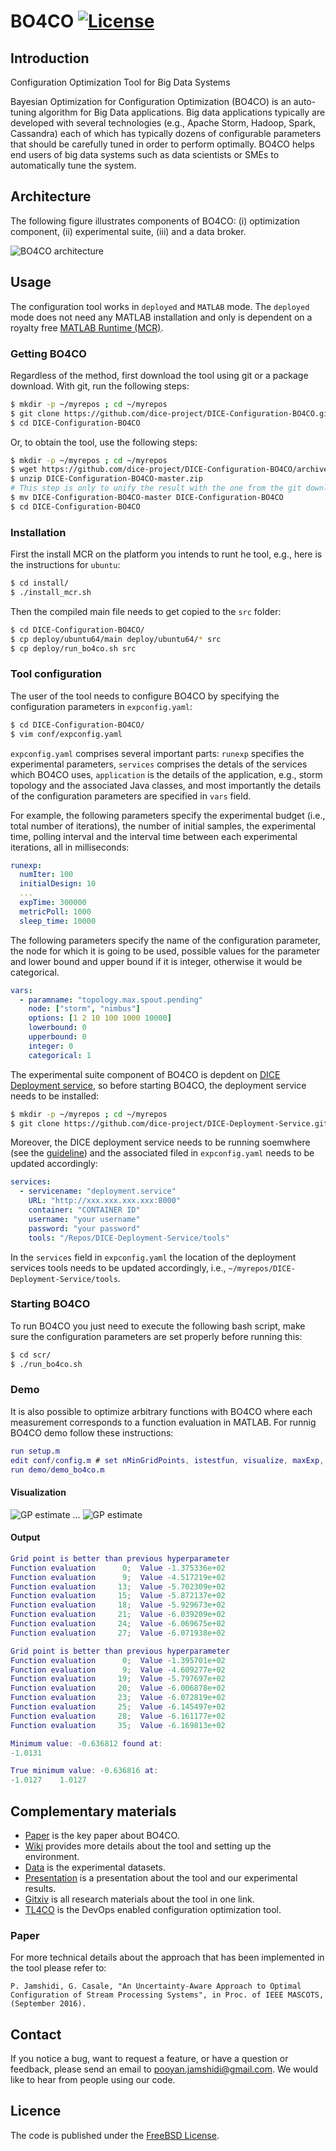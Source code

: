 # BO4CO [![License](https://img.shields.io/pypi/l/Django.svg)](https://github.com/dice-project/DICE-Configuration-BO4CO/blob/master/LICENSE.txt)

## Introduction
Configuration Optimization Tool for Big Data Systems

Bayesian Optimization for Configuration Optimization (BO4CO) is an auto-tuning algorithm for Big Data applications. Big data applications typically are developed with several technologies (e.g., Apache Storm, Hadoop, Spark, Cassandra) each of which has typically dozens of configurable parameters that should be carefully tuned in order to perform optimally. BO4CO helps end users of big data systems such as data scientists or SMEs to automatically tune the system.  

## Architecture
The following figure illustrates components of BO4CO:
(i) optimization component, (ii) experimental suite, (iii) and a data broker. 

![BO4CO architecture](doc/latex/figures/bo4co-arch.png)


## Usage

The configuration tool works in `deployed` and `MATLAB` mode. The `deployed` mode does not need any MATLAB installation and only is dependent on a royalty free [MATLAB Runtime (MCR)](http://uk.mathworks.com/products/compiler/mcr/). 

### Getting BO4CO

Regardless of the method, first download the tool using git or
a package download. With git, run the following steps:

```bash
$ mkdir -p ~/myrepos ; cd ~/myrepos
$ git clone https://github.com/dice-project/DICE-Configuration-BO4CO.git
$ cd DICE-Configuration-BO4CO
```

Or, to obtain the tool, use the following steps:

```bash
$ mkdir -p ~/myrepos ; cd ~/myrepos
$ wget https://github.com/dice-project/DICE-Configuration-BO4CO/archive/master.zip
$ unzip DICE-Configuration-BO4CO-master.zip
# This step is only to unify the result with the one from the git download
$ mv DICE-Configuration-BO4CO-master DICE-Configuration-BO4CO
$ cd DICE-Configuration-BO4CO
```

### Installation

First the install MCR on the platform you intends to runt he tool, e.g., here is the instructions for `ubuntu`: 

```bash
$ cd install/
$ ./install_mcr.sh
```

Then the compiled main file needs to get copied to the `src` folder:

```bash
$ cd DICE-Configuration-BO4CO/
$ cp deploy/ubuntu64/main deploy/ubuntu64/* src
$ cp deploy/run_bo4co.sh src
```


### Tool configuration

The user of the tool needs to configure BO4CO by specifying the configuration parameters in `expconfig.yaml`:

```bash
$ cd DICE-Configuration-BO4CO/
$ vim conf/expconfig.yaml
```

`expconfig.yaml` comprises several important parts: `runexp` specifies the experimental parameters, `services` comprises the detals of the services which BO4CO uses, `application` is the details of the application, e.g., storm topology and the associated Java classes, and most importantly the details of the configuration parameters are specified in `vars` field.  

For example, the following parameters specify the experimental budget (i.e., total number of iterations), the number of initial samples, the experimental time, polling interval and the interval time between each experimental iterations, all in milliseconds:

```yaml
runexp:
  numIter: 100
  initialDesign: 10
  ...
  expTime: 300000
  metricPoll: 1000
  sleep_time: 10000
```

The following parameters specify the name of the configuration parameter, the node for which it is going to be used, possible values for the parameter and lower bound and upper bound if it is integer, otherwise it would be categorical. 

```yaml
vars:
  - paramname: "topology.max.spout.pending" 
    node: ["storm", "nimbus"] 
    options: [1 2 10 100 1000 10000]
    lowerbound: 0
    upperbound: 0
    integer: 0
    categorical: 1
```

The experimental suite component of BO4CO is depdent on [DICE Deployment service](https://github.com/dice-project/DICE-Deployment-Service), so before starting BO4CO, the deployment service needs to be installed:

```bash
$ mkdir -p ~/myrepos ; cd ~/myrepos
$ git clone https://github.com/dice-project/DICE-Deployment-Service.git
```

Moreover, the DICE deployment service needs to be running soemwhere (see the [guideline](https://github.com/dice-project/DICE-Deployment-Service/blob/master/doc/AdminGuide.md)) and the associated filed in `expconfig.yaml` needs to be updated accordingly:

```yaml
services:    
  - servicename: "deployment.service"
    URL: "http://xxx.xxx.xxx.xxx:8000"
    container: "CONTAINER ID"
    username: "your username"
    password: "your password"
    tools: "/Repos/DICE-Deployment-Service/tools"
```


In the `services` field in `expconfig.yaml` the location of the deployment services tools needs to be updated accordingly, i.e., `~/myrepos/DICE-Deployment-Service/tools`.


### Starting BO4CO

To run BO4CO you just need to execute the following bash script, make sure the configuration parameters are set properly before running this:


```bash
$ cd scr/
$ ./run_bo4co.sh
```

### Demo

It is also possible to optimize arbitrary functions with BO4CO where each measurement corresponds to a function evaluation in MATLAB. For runnig BO4CO demo follow these instructions:


```Matlab
run setup.m
edit conf/config.m # set nMinGridPoints, istestfun, visualize, maxExp, maxIter, nInit
run demo/demo_bo4co.m
```

#### Visualization

![GP estimate](results/gp-example1/gp-1.svg)
...
![GP estimate](results/gp-example1/gp-18.svg)

#### Output

```Matlab
Grid point is better than previous hyperparameter
Function evaluation      0;  Value -1.375336e+02
Function evaluation      9;  Value -4.517219e+02
Function evaluation     13;  Value -5.702309e+02
Function evaluation     15;  Value -5.872137e+02
Function evaluation     18;  Value -5.929673e+02
Function evaluation     21;  Value -6.039209e+02
Function evaluation     24;  Value -6.069675e+02
Function evaluation     27;  Value -6.071938e+02

Grid point is better than previous hyperparameter
Function evaluation      0;  Value -1.395701e+02
Function evaluation      9;  Value -4.609277e+02
Function evaluation     19;  Value -5.797697e+02
Function evaluation     20;  Value -6.006878e+02
Function evaluation     23;  Value -6.072819e+02
Function evaluation     25;  Value -6.145497e+02
Function evaluation     28;  Value -6.161177e+02
Function evaluation     35;  Value -6.169813e+02

Minimum value: -0.636812 found at:
-1.0131

True minimum value: -0.636816 at:
-1.0127    1.0127
```

## Complementary materials 
* [Paper](https://arxiv.org/pdf/1606.06543v1) is the key paper about BO4CO. 
* [Wiki](https://github.com/dice-project/DICE-Configuration-BO4CO/wiki) provides more details about the tool and setting up the environment.
* [Data](https://zenodo.org/record/56238) is the experimental datasets.
* [Presentation](http://www.slideshare.net/pooyanjamshidi/transfer-learning-for-optimal-configuration-of-big-data-software) is a presentation about the tool and our experimental results.
* [Gitxiv](http://gitxiv.com/posts/5XkMY4C3hXScwZ3Tw/an-uncertainty-aware-approach-to-optimal-configuration-of) is all research materials about the tool in one link.
* [TL4CO](https://github.com/dice-project/DICE-Configuration-TL4CO) is the DevOps enabled configuration optimization tool.

### Paper
For more technical details about the approach that has been implemented in the tool please refer to:
```
P. Jamshidi, G. Casale, "An Uncertainty-Aware Approach to Optimal Configuration of Stream Processing Systems", in Proc. of IEEE MASCOTS, (September 2016).
```

## Contact

If you notice a bug, want to request a feature, or have a question or feedback, please send an email to pooyan.jamshidi@gmail.com. We would like to hear from people using our code.

## Licence

The code is published under the [FreeBSD License](https://github.com/dice-project/DICE-Configuration-BO4CO/blob/master/LICENSE.txt).
